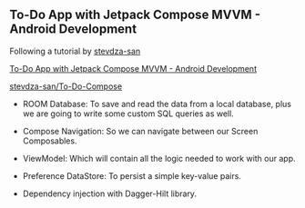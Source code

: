 ## To-Do App with Jetpack Compose MVVM - Android Development

Following a tutorial by [stevdza-san](https://github.com/stevdza-san)

[To-Do App with Jetpack Compose MVVM - Android Development](https://www.skillshare.com/classes/To-Do-App-with-Jetpack-Compose-MVVM-Android-Development/459437485)

[stevdza-san/To-Do-Compose](https://github.com/stevdza-san/To-Do-Compose)

- ROOM Database: To save and read the data from a local database, plus we are going to write some custom SQL queries as well.

- Compose Navigation: So we can navigate between our Screen Composables.

- ViewModel: Which will contain all the logic needed to work with our app.

- Preference DataStore: To persist a simple key-value pairs.

- Dependency injection with Dagger-Hilt library.